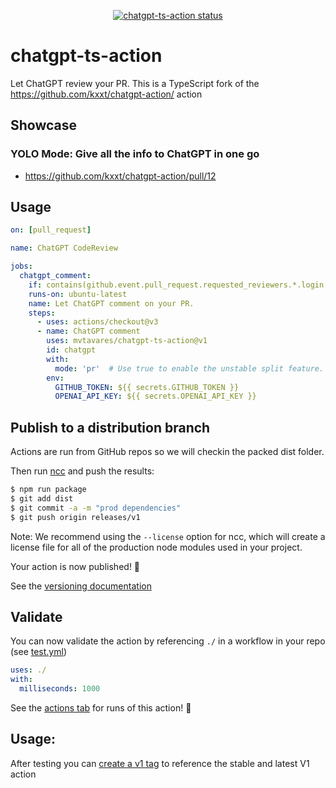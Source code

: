 <p align="center">
  <a href="https://github.com/mvtavares/chatgpt-ts-action/actions"><img alt="chatgpt-ts-action status" src="https://github.com/mvtavares/chatgpt-ts-action/workflows/build-test/badge.svg"></a>
</p>

# chatgpt-ts-action

Let ChatGPT review your PR. This is a TypeScript fork of the https://github.com/kxxt/chatgpt-action/ action

## Showcase

### YOLO Mode: Give all the info to ChatGPT in one go

- https://github.com/kxxt/chatgpt-action/pull/12


## Usage

```yaml
on: [pull_request]

name: ChatGPT CodeReview

jobs:
  chatgpt_comment:
    if: contains(github.event.pull_request.requested_reviewers.*.login, 'mvtavares')
    runs-on: ubuntu-latest
    name: Let ChatGPT comment on your PR.
    steps:
      - uses: actions/checkout@v3
      - name: ChatGPT comment
        uses: mvtavares/chatgpt-ts-action@v1
        id: chatgpt
        with:
          mode: 'pr'  # Use true to enable the unstable split feature.
        env:
          GITHUB_TOKEN: ${{ secrets.GITHUB_TOKEN }}
          OPENAI_API_KEY: ${{ secrets.OPENAI_API_KEY }}
```

## Publish to a distribution branch

Actions are run from GitHub repos so we will checkin the packed dist folder. 

Then run [ncc](https://github.com/zeit/ncc) and push the results:
```bash
$ npm run package
$ git add dist
$ git commit -a -m "prod dependencies"
$ git push origin releases/v1
```

Note: We recommend using the `--license` option for ncc, which will create a license file for all of the production node modules used in your project.

Your action is now published! :rocket: 

See the [versioning documentation](https://github.com/actions/toolkit/blob/master/docs/action-versioning.md)

## Validate

You can now validate the action by referencing `./` in a workflow in your repo (see [test.yml](.github/workflows/test.yml))

```yaml
uses: ./
with:
  milliseconds: 1000
```

See the [actions tab](https://github.com/actions/typescript-action/actions) for runs of this action! :rocket:

## Usage:

After testing you can [create a v1 tag](https://github.com/actions/toolkit/blob/master/docs/action-versioning.md) to reference the stable and latest V1 action
